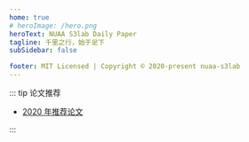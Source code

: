 ```yaml
---
home: true
# heroImage: /hero.png
heroText: NUAA S3lab Daily Paper
tagline: 千里之行，始于足下
subSidebar: false

footer: MIT Licensed | Copyright © 2020-present nuaa-s3lab
---
```


::: tip 论文推荐

- [2020 年推荐论文](./2020/README.md)

:::